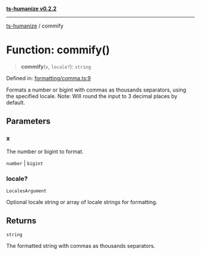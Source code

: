 [**ts-humanize v0.2.2**](../README.md)

***

[ts-humanize](../README.md) / commify

# Function: commify()

> **commify**(`x`, `locale?`): `string`

Defined in: [formatting/comma.ts:9](https://github.com/Shiv-SB/ts-humanize/blob/e6098dcb907b4be2eadfed4406ac92a00e666b5f/src/formatting/comma.ts#L9)

Formats a number or bigint with commas as thousands separators, using the specified locale.
Note: Will round the input to 3 decimal places by default.

## Parameters

### x

The number or bigint to format.

`number` | `bigint`

### locale?

`LocalesArgument`

Optional locale string or array of locale strings for formatting.

## Returns

`string`

The formatted string with commas as thousands separators.
